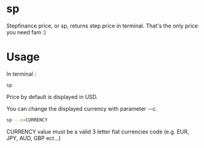 # sp
Stepfinance price, or sp, returns step price in terminal. That's the only price you need fam :)

# Usage
In terminal :

```bash
sp
```

Price by default is displayed in USD.

You can change the displayed currency with parameter --c.

```bash
sp --c=CURRENCY
```

CURRENCY value must be a valid 3 letter fiat currencies code (e.g. EUR, JPY, AUD, GBP ect...)